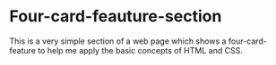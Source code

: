 # Four-card-feauture-section
This is a very simple section of a web page which shows a four-card-feature to help me apply the basic concepts of HTML and CSS.
